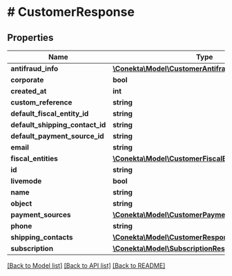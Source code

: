 # # CustomerResponse

## Properties

Name | Type | Description | Notes
------------ | ------------- | ------------- | -------------
**antifraud_info** | [**\Conekta\Model\CustomerAntifraudInfoResponse**](CustomerAntifraudInfoResponse.md) |  | [optional]
**corporate** | **bool** |  | [optional]
**created_at** | **int** |  |
**custom_reference** | **string** |  | [optional]
**default_fiscal_entity_id** | **string** |  | [optional]
**default_shipping_contact_id** | **string** |  | [optional]
**default_payment_source_id** | **string** |  | [optional]
**email** | **string** |  | [optional]
**fiscal_entities** | [**\Conekta\Model\CustomerFiscalEntitiesResponse**](CustomerFiscalEntitiesResponse.md) |  | [optional]
**id** | **string** |  |
**livemode** | **bool** |  |
**name** | **string** |  | [optional]
**object** | **string** |  |
**payment_sources** | [**\Conekta\Model\CustomerPaymentMethodsResponse**](CustomerPaymentMethodsResponse.md) |  | [optional]
**phone** | **string** |  | [optional]
**shipping_contacts** | [**\Conekta\Model\CustomerResponseShippingContacts**](CustomerResponseShippingContacts.md) |  | [optional]
**subscription** | [**\Conekta\Model\SubscriptionResponse**](SubscriptionResponse.md) |  | [optional]

[[Back to Model list]](../../README.md#models) [[Back to API list]](../../README.md#endpoints) [[Back to README]](../../README.md)
